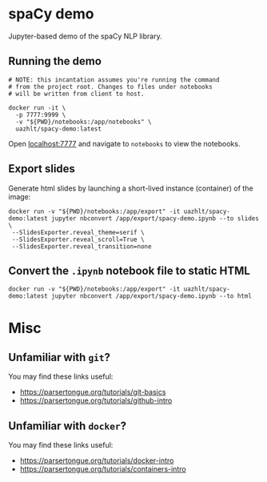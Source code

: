 # spaCy demo

Jupyter-based demo of the spaCy NLP library.

## Running the demo

```
# NOTE: this incantation assumes you're running the command 
# from the project root. Changes to files under notebooks 
# will be written from client to host.

docker run -it \
  -p 7777:9999 \
  -v "${PWD}/notebooks:/app/notebooks" \
  uazhlt/spacy-demo:latest
```

Open [localhost:7777](http://localhost:7777) and navigate to `notebooks` to view the notebooks.

## Export slides

Generate html slides by launching a short-lived instance (container) of the image:

```
docker run -v "${PWD}/notebooks:/app/export" -it uazhlt/spacy-demo:latest jupyter nbconvert /app/export/spacy-demo.ipynb --to slides \
 --SlidesExporter.reveal_theme=serif \
 --SlidesExporter.reveal_scroll=True \
 --SlidesExporter.reveal_transition=none
```

## Convert the `.ipynb` notebook file to static HTML

```
docker run -v "${PWD}/notebooks:/app/export" -it uazhlt/spacy-demo:latest jupyter nbconvert /app/export/spacy-demo.ipynb --to html
```

# Misc

## Unfamiliar with `git`?

You may find these links useful:

- https://parsertongue.org/tutorials/git-basics
- https://parsertongue.org/tutorials/github-intro

## Unfamiliar with `docker`?

You may find these links useful:

- https://parsertongue.org/tutorials/docker-intro
- https://parsertongue.org/tutorials/containers-intro
